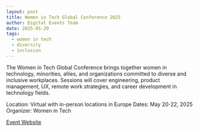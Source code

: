 ```yaml
---
layout: post
title: Women in Tech Global Conference 2025
author: Digital Events Team
date: 2025-05-20
tags:
  - women in tech
  - diversity
  - inclusion
---
```


The Women in Tech Global Conference brings together women in technology, minorities, allies, and organizations committed to diverse and inclusive workplaces. Sessions will cover engineering, product management, UX, remote work strategies, and career development in technology fields.

Location: Virtual with in-person locations in Europe
Dates: May 20-22, 2025
Organizer: Women in Tech

[Event Website](https://www.womentech.net/en-us/women-tech-conference)
